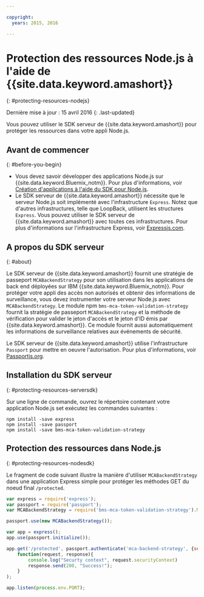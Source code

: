 ```yaml
---

copyright:
  years: 2015, 2016

---
```


# Protection des ressources Node.js à l'aide de {{site.data.keyword.amashort}}
{: #protecting-resources-nodejs}

Dernière mise à jour : 15 avril 2016
{: .last-updated}

Vous pouvez utiliser le SDK serveur de {{site.data.keyword.amashort}} pour protéger les ressources dans votre appli Node.js.

## Avant de commencer
{: #before-you-begin}

* Vous devez savoir développer des applications Node.js sur {{site.data.keyword.Bluemix_notm}}. Pour plus d'informations, voir
[Création d'applications à l'aide du SDK pour Node.js](https://console.{DomainName}/docs/runtimes/nodejs/index.html#nodejs_runtime).
* Le SDK serveur de {{site.data.keyword.amashort}} nécessite que le serveur Node.js soit implémenté avec l'infrastructure `Express`. Notez
que d'autres infrastructures, telle que LoopBack, utilisent les structures `Express`. Vous pouvez utiliser le SDK serveur de
{{site.data.keyword.amashort}} avec toutes ces infrastructures. Pour plus d'informations sur l'infrastructure Express,
voir [Expressjs.com](http://expressjs.com/).

## A propos du SDK serveur
{: #about}

Le SDK serveur de {{site.data.keyword.amashort}} fournit une stratégie de passeport `MCABackendStrategy` pour son utilisation
dans les applications de back end déployées sur IBM {{site.data.keyword.Bluemix_notm}}. Pour protéger votre appli des accès non autorisés et obtenir des informations de surveillance, vous devez instrumenter votre serveur Node.js avec `MCABackendStrategy`. Le
module npm `bms-mca-token-validation-strategy` fournit la stratégie de passeport `MCABackendStrategy` et la méthode de
vérification pour valider le jeton d'accès et le jeton d'ID émis par {{site.data.keyword.amashort}}. Ce module fournit aussi automatiquement les informations de surveillance relatives aux événements de sécurité.

Le SDK serveur de {{site.data.keyword.amashort}} utilise l'infrastructure `Passport` pour mettre en oeuvre l'autorisation.  Pour plus d'informations, voir [Passportjs.org](http://passportjs.org/).

## Installation du SDK serveur
{: #protecting-resources-serversdk}

Sur une ligne de commande, ouvrez le répertoire contenant votre application Node.js set exécutez les commandes suivantes :

```
npm install -save express
npm install -save passport
npm install -save bms-mca-token-validation-strategy
```

## Protection des ressources dans Node.js
{: #protecting-resources-nodesdk}

Le fragment de code suivant illustre la manière d'utiliser `MCABackendStrategy` dans une application Express simple pour protéger les méthodes
GET du noeud final `/protected`.

```JavaScript
var express = require('express');
var passport = require('passport');
var MCABackendStrategy = require('bms-mca-token-validation-strategy').MCABackendStrategy;

passport.use(new MCABackendStrategy());

var app = express();
app.use(passport.initialize());

app.get('/protected', passport.authenticate('mca-backend-strategy', {session: false }),
    function(request, response){
		console.log("Securty context", request.securityContext)    
		response.send(200, "Success!");
    }
);

app.listen(process.env.PORT);
```

